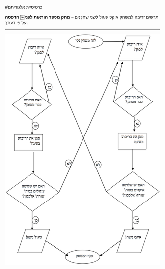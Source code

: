 #כרטיסיית אלגוריתם

תרשים זרימה למשחק איקס עיגול לשני שחקנים – **מחק מספר הוראות לפני￼ הדפסה** על פי דעתך.

---


<div id="container" align="center">
  <img class="img-responsive" src="img02.png" title=""/>
</div>
